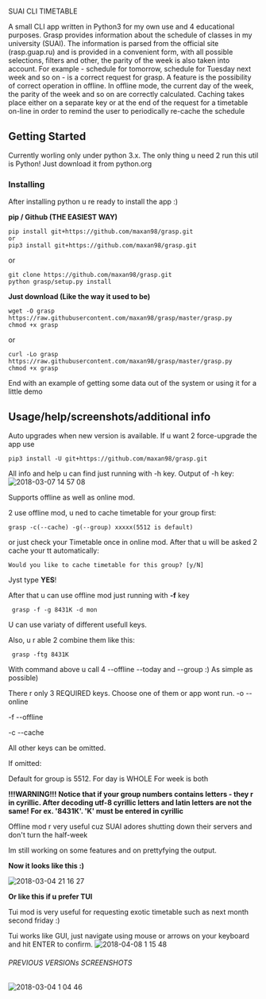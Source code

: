

# 
SUAI CLI TIMETABLE

A small CLI app written in Python3 for my own use and 4 educational purposes.
Grasp provides information about the schedule of classes in my university (SUAI). The information is parsed from the official site (rasp.guap.ru) and is provided in a convenient form, with all possible selections, filters and other, the parity of the week is also taken into account. For example - schedule for tomorrow, schedule for Tuesday next week and so on - is a correct request for grasp. A feature is the possibility of correct operation in offline. In offline mode, the current day of the week, the parity of the week and so on are correctly calculated.
Caching takes place either on a separate key or at the end of the request for a timetable on-line in order to remind the user to periodically re-cache the schedule


## Getting Started

Currently worling only under python 3.x. The only thing u need 2 run this util is Python! Just download it from python.org

### Installing

After installing python u re ready to install the app :)

**pip / Github (THE EASIEST WAY)**
```
pip install git+https://github.com/maxan98/grasp.git
or
pip3 install git+https://github.com/maxan98/grasp.git
```

or

```
git clone https://github.com/maxan98/grasp.git
python grasp/setup.py install
```
**Just download (Like the way it used to be)**
```
wget -O grasp https://raw.githubusercontent.com/maxan98/grasp/master/grasp.py
chmod +x grasp
```
or

```
curl -Lo grasp https://raw.githubusercontent.com/maxan98/grasp/master/grasp.py
chmod +x grasp
```

End with an example of getting some data out of the system or using it for a little demo

## Usage/help/screenshots/additional info

Auto upgrades when new version is available.
If u want 2 force-upgrade the app use
```
pip3 install -U git+https://github.com/maxan98/grasp.git
```

All info and help u can find just running with -h key.
Output of -h key:
![2018-03-07 14 57 08](https://user-images.githubusercontent.com/24477803/37091064-d99522f0-2217-11e8-97bb-e1efcaa7f266.png)



Supports offline as well as online mod.

2 use offline mod, u ned to cache timetable for your group first:

`grasp -c(--cache) -g(--group) xxxxx(5512 is default)`

or just check your Timetable once in online mod. After that u will be asked 2 cache your tt automatically:

`Would you like to cache timetable for this group? [y/N]`

Jyst type **YES**!

After that u can use offline mod just running with **-f** key

` grasp -f -g 8431К -d mon`

U can use variaty of different usefull keys.

Also, u r able 2 combine them like this:

` grasp -ftg 8431К` 

With command above u call 4 --offline --today and --group :) As simple as possible)

There r only 3 REQUIRED keys. Choose one of them or app wont run.
-o --online

-f --offline

-c --cache

All other keys can be omitted.

If omitted:

Default for group is 5512.
For day is WHOLE
For week is both

**!!!WARNING!!! Notice that if your group numbers contains letters - they r in cyrillic. After decoding utf-8 cyrillic letters and latin letters are not the same! For ex. '8431К'. 'K' must be entered in cyrillic**

Offline mod r very useful cuz SUAI adores shutting down their servers and don't turn the half-week

Im still working on some features and on prettyfying the output.

**Now it looks like this :)**

![2018-03-04 21 16 27](https://user-images.githubusercontent.com/24477803/36948864-e09ae29c-1ff1-11e8-8194-b5a18d942ae8.png)

**Or like this if u prefer TUI**

Tui mod is very useful for requesting exotic timetable such as next month second friday :)

Tui works like GUI, just navigate using mouse or arrows on your keyboard and hit ENTER to confirm.
![2018-04-08 1 15 48](https://user-images.githubusercontent.com/24477803/38460828-a47ba85c-3aca-11e8-8921-bae3822fbd10.png)

###### PREVIOUS VERSIONs SCREENSHOTS

![2018-03-04 1 04 46](https://user-images.githubusercontent.com/24477803/36939788-42c074f0-1f48-11e8-9a3f-fc0210a50cd0.png)
